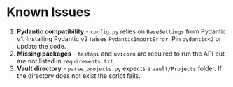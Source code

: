 # Known Issues

1. **Pydantic compatibility** - `config.py` relies on `BaseSettings` from Pydantic v1. Installing Pydantic v2 raises `PydanticImportError`. Pin `pydantic<2` or update the code.
2. **Missing packages** - `fastapi` and `uvicorn` are required to run the API but are not listed in `requirements.txt`.
3. **Vault directory** - `parse_projects.py` expects a `vault/Projects` folder. If the directory does not exist the script fails.
